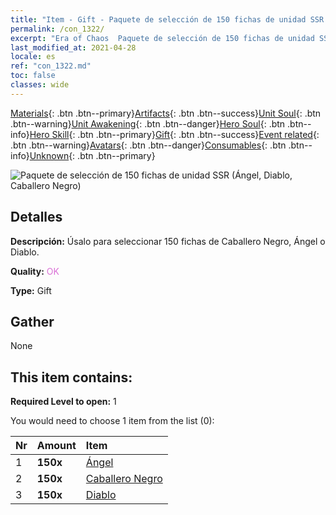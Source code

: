 ```yaml
---
title: "Item - Gift - Paquete de selección de 150 fichas de unidad SSR (Ángel, Diablo, Caballero Negro)"
permalink: /con_1322/
excerpt: "Era of Chaos  Paquete de selección de 150 fichas de unidad SSR (Ángel, Diablo, Caballero Negro)"
last_modified_at: 2021-04-28
locale: es
ref: "con_1322.md"
toc: false
classes: wide
---
```

 [Materials](/ItemsES/){: .btn .btn--primary}[Artifacts](/ItemsES/Artifacts/){: .btn .btn--success}[Unit Soul](/ItemsES/UnitSoul/){: .btn .btn--warning}[Unit Awakening](/ItemsES/UnitAwakening/){: .btn .btn--danger}[Hero Soul](/ItemsES/HeroSoul/){: .btn .btn--info}[Hero Skill](/ItemsES/HeroSkill/){: .btn .btn--primary}[Gift](/ItemsES/Gift/){: .btn .btn--success}[Event related](/ItemsES/Events/){: .btn .btn--warning}[Avatars](/ItemsES/Avatars/){: .btn .btn--danger}[Consumables](/ItemsES/Consumables/){: .btn .btn--info}[Unknown](/ItemsES/Unknown/){: .btn .btn--primary}

 ![Paquete de selección de 150 fichas de unidad SSR (Ángel, Diablo, Caballero Negro)](/images/t/i_907374.png)

## Detalles
 **Descripción:** Úsalo para seleccionar 150 fichas de Caballero Negro, Ángel o Diablo.

 **Quality:** <span style="color: #DA70D6">OK</span>

 **Type:** Gift

## Gather

  None

## This item contains:

 **Required Level to open:** 1

 You would need to choose 1 item from the list (0):

  | Nr | Amount |     Item    |
  |:---|:-------|:------------|
  | 1 |  **150x** | [Ángel](/ItemsES/unt_196/) |  | 
  | 2 |  **150x** | [Caballero Negro](/ItemsES/unt_213/) |  | 
  | 3 |  **150x** | [Diablo](/ItemsES/unt_232/) |  | 

